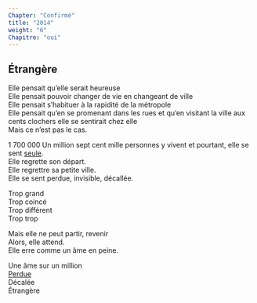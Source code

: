 ```yaml
---
Chapter: "Confirmé"
title: "2014"
weight: "6"
Chapitre: "oui"
---
```

## Étrangère

Elle pensait qu’elle serait heureuse  
Elle pensait pouvoir changer de vie en changeant de ville  
Elle pensait s’habituer à la rapidité de la métropole  
Elle pensait qu’en se promenant dans les rues et qu’en visitant la ville aux cents clochers elle se sentirait chez elle  
Mais ce n’est pas le cas.  

1 700 000
Un million sept cent mille personnes y vivent et pourtant, elle se sent [seule](/chapitre2012/).  
Elle regrette son départ.  
Elle regrettre sa petite ville.  
Elle se sent perdue, invisible, décallée.  


Trop grand  
Trop coincé  
Trop différent  
Trop trop  


Mais elle ne peut partir, revenir  
Alors, elle attend.  
Elle erre comme un âme en peine.  

Une âme sur un million  
[Perdue](/chapitremi2011/)  
Décalée  
Étrangère
